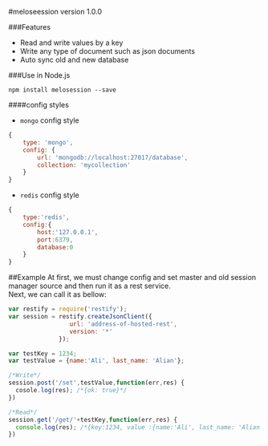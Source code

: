 #meloseession version 1.0.0

###Features
* Read and write values by a key
* Write any type of document such as json documents
* Auto sync old and new database
 
###Use in Node.js
 ```
npm install melosession --save
```

####config styles
* `mongo` config style
```javascript
{
    type: 'mongo',
    config: {
        url: 'mongodb://localhost:27017/database',
        collection: 'mycollection'
    }
}
```

* `redis` config style
```javascript
{
    type:'redis',
    config:{
        host:'127.0.0.1',
        port:6379,
        database:0   
    }
}
```
##Example
At first, we must change config and set master and old session manager source and then run it as a rest service.</br>
Next, we can call it as bellow:
```javascript
var restify = require('restify');
var session = restify.createJsonClient({
                 url: 'address-of-hosted-rest',
                 version: '*'
              });

var testKey = 1234;
var testValue = {name:'Ali', last_name: 'Alian'};

/*Write*/
session.post('/set',testValue,function(err,res) {
  cosole.log(res); /*{ok: true}*/
})

/*Read*/
session.get('/get/'+testKey,function(err,res) {
  console.log(res); /*{key:1234, value :{name:'Ali', last_name: 'Alian'}}*/  
})

```


